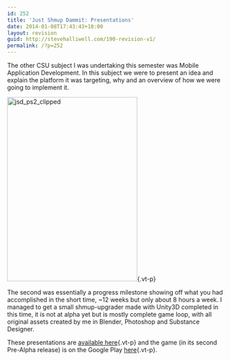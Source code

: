 ```yaml
---
id: 252
title: 'Just Shmup Dammit: Presentations'
date: 2014-01-08T17:43:43+10:00
layout: revision
guid: http://stevehalliwell.com/190-revision-v1/
permalink: /?p=252
---
```

The other CSU subject I was undertaking this semester was Mobile Application Development. In this subject we were to present an idea and explain the platform it was targeting, why and an overview of how we were going to implement it.

[<img loading="lazy" class="alignnone size-full wp-image-191" alt="jsd_ps2_clipped" src="http://stevehalliwell.com/wp-content/uploads/2013/11/jsd_ps2_clipped.png" width="301" height="426" srcset="http://stevehalliwell.com/wp-content/uploads/2013/11/jsd_ps2_clipped.png 301w, http://stevehalliwell.com/wp-content/uploads/2013/11/jsd_ps2_clipped-211x300.png 211w" sizes="(max-width: 301px) 100vw, 301px" />](http://stevehalliwell.com/wp-content/uploads/2013/11/jsd_ps2_clipped.png){.vt-p}

The second was essentially a progress milestone showing off what you had accomplished in the short time, ~12 weeks but only about 8 hours a week. I managed to get a small shmup-upgrader made with Unity3D completed in this time, it is not at alpha yet but is mostly complete game loop, with all original assets created by me in Blender, Photoshop and Substance Designer.

These presentations are [available here](https://drive.google.com/folderview?id=0B3IiDGqoOqoSd3JHQ3NtUGs3V3c&usp=sharing){.vt-p} and the game (in its second Pre-Alpha release) is on the Google Play [here](https://play.google.com/store/apps/details?id=com.ahh.jsd_pa){.vt-p}.
